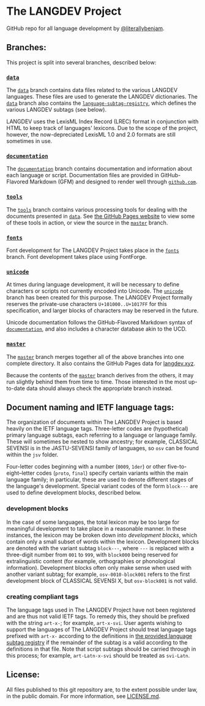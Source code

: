 #  The LANGDEV Project  #

GitHub repo for all language development by [@literallybenjam](https://github.com/literallybenjam).

##  Branches:  ##
This project is split into several branches, described below:

###  [`data`](https://github.com/literallybenjam/langdev/tree/data)  ###

The [`data`](https://github.com/literallybenjam/langdev/tree/data) branch contains data files related to the various LANGDEV languages.
These files are used to generate the LANGDEV dictionaries.
The [`data`](https://github.com/literallybenjam/langdev/tree/data) branch also contains the [`language-subtag-registry`](language-subtag-registry), which defines the various LANGDEV subtags (see below).

LANGDEV uses the LexisML Index Record (LREC) format in conjunction with HTML to keep track of languages' lexicons.
Due to the scope of the project, however, the now-depreciated LexisML 1.0 and 2.0 formats are still sometimes in use.

###  [`documentation`](https://github.com/literallybenjam/langdev/tree/documentation)  ###

The [`documentation`](https://github.com/literallybenjam/langdev/tree/documentation) branch contains documentation and information about each language or script.
Documentation files are provided in GitHub-Flavored Markdown (GFM) and designed to render well through [`github.com`](https://github.com).

###  [`tools`](https://github.com/literallybenjam/langdev/tree/tools)  ###

The [`tools`](https://github.com/literallybenjam/langdev/tree/tools) branch contains various processing tools for dealing with the documents presented in [`data`](https://github.com/literallybenjam/langdev/tree/data).
See [the GitHub Pages website](http://langdev.xyz/) to view some of these tools in action, or view the source in the [`master`](https://github.com/literallybenjam/langdev/tree/master) branch.

###  [`fonts`](https://github.com/literallybenjam/langdev/tree/fonts)  ###

Font development for The LANGDEV Project takes place in the [`fonts`](https://github.com/literallybenjam/langdev/tree/fonts) branch.
Font development takes place using FontForge.

###  [`unicode`](https://github.com/literallybenjam/langdev/tree/unicode)  ###

At times during language development, it will be necessary to define characters or scripts not currently encoded into Unicode.
The [`unicode`](https://github.com/literallybenjam/langdev/tree/unicode) branch has been created for this purpose.
The LANGDEV Project formally reserves the private-use characters `U+101000..U+1017FF` for this specification, and larger blocks of characters may be reserved in the future.

Unicode documentation follows the GitHub-Flavored Markdown syntax of [`documentation`](https://github.com/literallybenjam/langdev/tree/documentation), and also includes a character database akin to the UCD.

###  [`master`](https://github.com/literallybenjam/langdev/tree/master)  ###

The [`master`](https://github.com/literallybenjam/langdev/tree/master) branch merges together all of the above branches into one complete directory.
It also contains the GitHub Pages data for [langdev.xyz](http://langdev.xyz/).

Because the contents of the [`master`](https://github.com/literallybenjam/langdev/tree/master) branch derives from the others, it may run slightly behind them from time to time.
Those interested in the most up-to-date data should always check the appropriate branch instead.

##  Document naming and IETF language tags:  ##

The organization of documents within The LANGDEV Project is based heavily on the IETF language tags.
Three-letter codes are (hypothetical) primary language subtags, each referring to a language or language family.
These will sometimes be nested to show ancestry; for example, CLASSICAL SEVENSI is in the JASTU-SEVENSI family of languages, so `osv` can be found within the `jsv` folder.

Four-letter codes beginning with a number (`0009`, `1der`) or other five-to-eight–letter codes (`proto`, `final`) specify certain variants within the main language family; in particular, these are used to denote different stages of the language's development.
Special variant codes of the form `block---` are used to define development blocks, described below.

###  development blocks  ###

In the case of some languages, the total lexicon may be too large for meaningful development to take place in a reasonable manner.
In these instances, the lexicon may be broken down into *development blocks*, which contain only a small subset of words within the lexicon.
Development blocks are denoted with the variant subtag `block---`, where `---` is replaced with a three-digit number from `001` to `999`, with `block000` being reserved for extralinguistic content (for example, orthographies or phonological information).
Development blocks often only make sense when used with another variant subtag; for example, `osv-0010-block001` refers to the first development block of CLASSICAL SEVENSI X, but `osv-block001` is not valid.

###  creating compliant tags  ###

The language tags used in The LANGDEV Project have not been registered and are thus not valid IETF tags.
To remedy this, they should be prefixed with the string `art-x-`; for example, `art-x-svi`.
User agents wishing to support the languages of The LANGDEV Project should treat language tags prefixed with `art-x-` according to the definitions in [the provided language subtag registry](language-subtag-registry) if the remainder of the subtag is a valid according to the definitions in that file.
Note that script subtags should be carried through in this process; for example, `art-Latn-x-svi` should be treated as `svi-Latn`.

##  License:  ##
All files published to this
git repository are, to the extent possible under law, in the public domain.
For more information, see [LICENSE.md](LICENSE.md).
